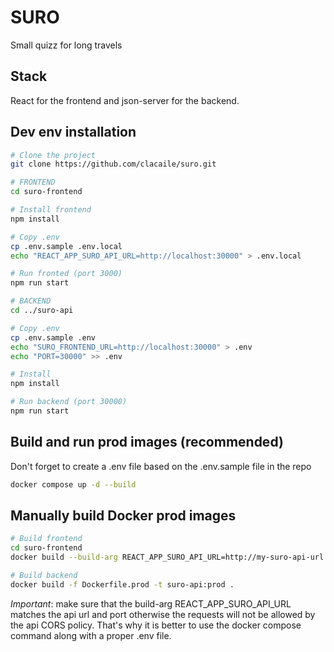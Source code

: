 # SURO

Small quizz for long travels

## Stack

React for the frontend and json-server for the backend.

## Dev env installation

```bash
# Clone the project
git clone https://github.com/clacaile/suro.git

# FRONTEND
cd suro-frontend

# Install frontend
npm install

# Copy .env
cp .env.sample .env.local
echo "REACT_APP_SURO_API_URL=http://localhost:30000" > .env.local

# Run fronted (port 3000)
npm run start

# BACKEND
cd ../suro-api

# Copy .env
cp .env.sample .env
echo "SURO_FRONTEND_URL=http://localhost:30000" > .env
echo "PORT=30000" >> .env

# Install
npm install

# Run backend (port 30000)
npm run start
```

## Build and run prod images (recommended)

Don't forget to create a .env file based on the .env.sample file in the repo

```bash
docker compose up -d --build
```

## Manually build Docker prod images

```bash
# Build frontend
cd suro-frontend
docker build --build-arg REACT_APP_SURO_API_URL=http://my-suro-api-url:my-suro-api-port -f Dockerfile.prod -t suro-frontend:prod .

# Build backend
docker build -f Dockerfile.prod -t suro-api:prod .
```

*Important*: make sure that the build-arg REACT_APP_SURO_API_URL matches the api url and port otherwise the requests will not be allowed by the api CORS policy. That's why it is better to use the docker compose command along with a proper .env file.